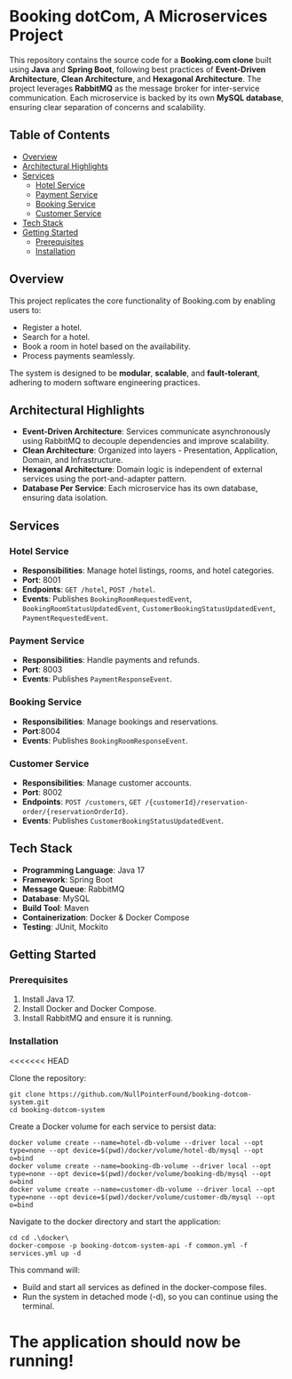 <h1>Booking dotCom, A Microservices Project</h1>

<p>
    This repository contains the source code for a <strong>Booking.com clone</strong> built using 
    <strong>Java</strong> and <strong>Spring Boot</strong>, following best practices of 
    <strong>Event-Driven Architecture</strong>, <strong>Clean Architecture</strong>, and 
    <strong>Hexagonal Architecture</strong>. The project leverages <strong>RabbitMQ</strong> 
    as the message broker for inter-service communication. Each microservice is backed by its 
    own <strong>MySQL database</strong>, ensuring clear separation of concerns and scalability.
</p>

## Table of Contents

- [Overview](#overview)
- [Architectural Highlights](#architectural-highlights)
- [Services](#services)
    - [Hotel Service](#hotel-service)
    - [Payment Service](#payment-service)
    - [Booking Service](#booking-service)
    - [Customer Service](#customer-service)
- [Tech Stack](#tech-stack)
- [Getting Started](#getting-started)
    - [Prerequisites](#prerequisites)
    - [Installation](#installation)
  
## Overview

This project replicates the core functionality of Booking.com by enabling users to:
- Register a hotel.
- Search for a hotel.
- Book a room in hotel based on the availability.
- Process payments seamlessly.

The system is designed to be **modular**, **scalable**, and **fault-tolerant**, adhering to modern software engineering practices.

## Architectural Highlights

- **Event-Driven Architecture**: Services communicate asynchronously using RabbitMQ to decouple dependencies and improve scalability.
- **Clean Architecture**: Organized into layers - Presentation, Application, Domain, and Infrastructure.
- **Hexagonal Architecture**: Domain logic is independent of external services using the port-and-adapter pattern.
- **Database Per Service**: Each microservice has its own database, ensuring data isolation.

## Services


### Hotel Service
- **Responsibilities**: Manage hotel listings, rooms, and hotel categories.
- **Port**: 8001
- **Endpoints**: `GET /hotel`, `POST /hotel`.
- **Events**: Publishes `BookingRoomRequestedEvent`, `BookingRoomStatusUpdatedEvent`, `CustomerBookingStatusUpdatedEvent`, `PaymentRequestedEvent`.

### Payment Service
- **Responsibilities**: Handle payments and refunds.
- **Port**: 8003
- **Events**: Publishes `PaymentResponseEvent`.

### Booking Service
- **Responsibilities**: Manage bookings and reservations.
- **Port**:8004
- **Events**: Publishes `BookingRoomResponseEvent`.

### Customer Service
- **Responsibilities**: Manage customer accounts.
- **Port**: 8002
- **Endpoints**: `POST /customers`, `GET /{customerId}/reservation-order/{reservationOrderId}`.
- **Events**: Publishes `CustomerBookingStatusUpdatedEvent`.


## Tech Stack

- **Programming Language**: Java 17
- **Framework**: Spring Boot
- **Message Queue**: RabbitMQ
- **Database**: MySQL
- **Build Tool**: Maven
- **Containerization**: Docker & Docker Compose
- **Testing**: JUnit, Mockito

## Getting Started

### Prerequisites

1. Install Java 17.
2. Install Docker and Docker Compose.
3. Install RabbitMQ and ensure it is running.

### Installation
<<<<<<< HEAD

Clone the repository:

````
git clone https://github.com/NullPointerFound/booking-dotcom-system.git
cd booking-dotcom-system
````

Create a Docker volume for each service to persist data:

````
docker volume create --name=hotel-db-volume --driver local --opt type=none --opt device=$(pwd)/docker/volume/hotel-db/mysql --opt o=bind
docker volume create --name=booking-db-volume --driver local --opt type=none --opt device=$(pwd)/docker/volume/booking-db/mysql --opt o=bind
docker volume create --name=customer-db-volume --driver local --opt type=none --opt device=$(pwd)/docker/volume/customer-db/mysql --opt o=bind
````

Navigate to the docker directory and start the application: 

````
cd cd .\docker\
docker-compose -p booking-dotcom-system-api -f common.yml -f services.yml up -d
````

This command will:

- Build and start all services as defined in the docker-compose files.
- Run the system in detached mode (-d), so you can continue using the terminal.

The application should now be running!
=======
